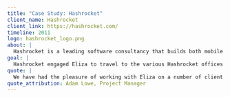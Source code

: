 ```yaml
---
title: "Case Study: Hashrocket"
client_name: Hashrocket
client_link: https://hashrocket.com/
timeline: 2011
logo: hashrocket_logo.png
about: |
  Hashrocket is a leading software consultancy that builds both mobile and web applications. They specialize in disciplined software engineering, using such techniques as agile project management, pair programming, user-centric design, and test-driven development.
goal: |
  Hashrocket engaged Eliza to travel to the various Hashrocket offices and round out teams that were short-staffed during the spring and summer of 2011.
quote: |
  We have had the pleasure of working with Eliza on a number of client projects. Each time we work with Eliza she proves herself able to integrate seamlessly as an asset to the team. It is always a pleasure to work with her.
quote_attribution: Adam Lowe, Project Manager
---
```

